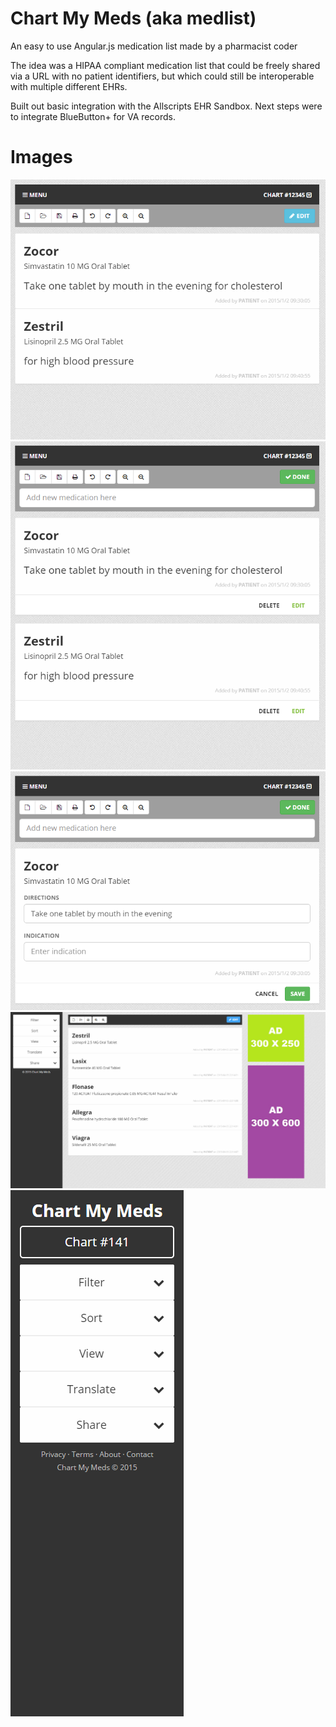 # Chart My Meds (aka medlist)
An easy to use Angular.js medication list made by a pharmacist coder

The idea was a HIPAA compliant medication list that could be freely shared via a URL with no patient identifiers, but which could still be interoperable with multiple different EHRs.

Built out basic integration with the Allscripts EHR Sandbox. Next steps were to integrate BlueButton+ for VA records.

# Images
![1](assets/capture1.png)
![1](assets/capture2.png)
![1](assets/capture3.png)
![1](assets/capture4.png)
![1](assets/capture5.png)
